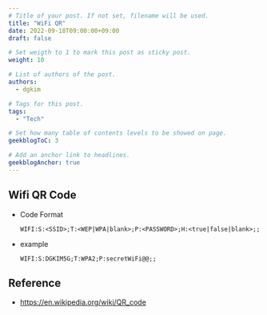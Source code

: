 ```yaml
---
# Title of your post. If not set, filename will be used.
title: "WiFi QR"
date: 2022-09-18T09:00:00+09:00
draft: false

# Set weigth to 1 to mark this post as sticky post.
weight: 10

# List of authors of the post.
authors:
  - dgkim

# Tags for this post.
tags:
  - "Tech"

# Set how many table of contents levels to be showed on page.
geekblogToC: 3

# Add an anchor link to headlines.
geekblogAnchor: true
---
```


## Wifi QR Code

- Code Format
  ```
  WIFI:S:<SSID>;T:<WEP|WPA|blank>;P:<PASSWORD>;H:<true|false|blank>;;
  ```
- example
  ```
  WIFI:S:DGKIM5G;T:WPA2;P:secretWiFi@@;;
  ```

## Reference

  - https://en.wikipedia.org/wiki/QR_code
